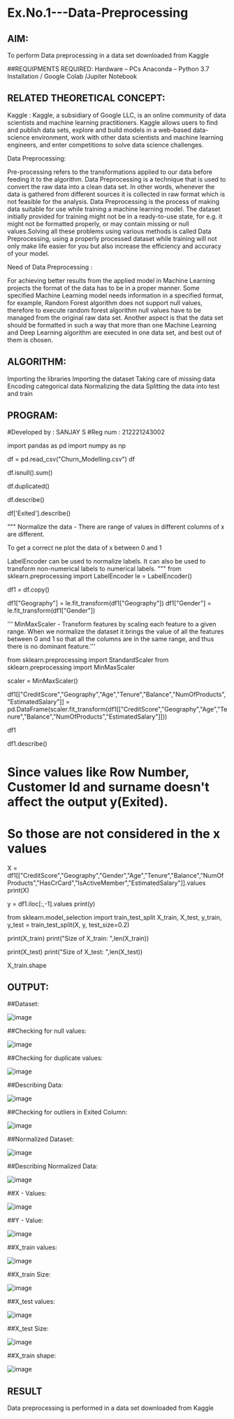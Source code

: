 # Ex.No.1---Data-Preprocessing
## AIM:

To perform Data preprocessing in a data set downloaded from Kaggle

##REQUIPMENTS REQUIRED:
Hardware – PCs
Anaconda – Python 3.7 Installation / Google Colab /Jupiter Notebook

## RELATED THEORETICAL CONCEPT:

Kaggle :
Kaggle, a subsidiary of Google LLC, is an online community of data scientists and machine learning practitioners. Kaggle allows users to find and publish data sets, explore and build models in a web-based data-science environment, work with other data scientists and machine learning engineers, and enter competitions to solve data science challenges.

Data Preprocessing:

Pre-processing refers to the transformations applied to our data before feeding it to the algorithm. Data Preprocessing is a technique that is used to convert the raw data into a clean data set. In other words, whenever the data is gathered from different sources it is collected in raw format which is not feasible for the analysis.
Data Preprocessing is the process of making data suitable for use while training a machine learning model. The dataset initially provided for training might not be in a ready-to-use state, for e.g. it might not be formatted properly, or may contain missing or null values.Solving all these problems using various methods is called Data Preprocessing, using a properly processed dataset while training will not only make life easier for you but also increase the efficiency and accuracy of your model.

Need of Data Preprocessing :

For achieving better results from the applied model in Machine Learning projects the format of the data has to be in a proper manner. Some specified Machine Learning model needs information in a specified format, for example, Random Forest algorithm does not support null values, therefore to execute random forest algorithm null values have to be managed from the original raw data set.
Another aspect is that the data set should be formatted in such a way that more than one Machine Learning and Deep Learning algorithm are executed in one data set, and best out of them is chosen.


## ALGORITHM:
Importing the libraries
Importing the dataset
Taking care of missing data
Encoding categorical data
Normalizing the data
Splitting the data into test and train

## PROGRAM:

#Developed by : SANJAY S
#Reg num      : 212221243002

import pandas as pd
import numpy as np

df = pd.read_csv("Churn_Modelling.csv")
df

df.isnull().sum()

df.duplicated()

df.describe()

df['Exited'].describe()

""" Normalize the data - There are range of values in different columns of x are different. 

To get a correct ne plot the data of x between 0 and 1 

LabelEncoder can be used to normalize labels.
It can also be used to transform non-numerical labels to numerical labels.
"""
from sklearn.preprocessing import LabelEncoder
le = LabelEncoder()

df1 = df.copy()

df1["Geography"] = le.fit_transform(df1["Geography"])
df1["Gender"] = le.fit_transform(df1["Gender"])

'''
MinMaxScaler - Transform features by scaling each feature to a given range. 
When we normalize the dataset it brings the value of all the features between 0 and 1 so that all the columns are in the same range, and thus there is no dominant feature.'''

from sklearn.preprocessing import StandardScaler
from sklearn.preprocessing import MinMaxScaler

scaler = MinMaxScaler()

df1[["CreditScore","Geography","Age","Tenure","Balance","NumOfProducts","EstimatedSalary"]] = pd.DataFrame(scaler.fit_transform(df1[["CreditScore","Geography","Age","Tenure","Balance","NumOfProducts","EstimatedSalary"]]))

df1

df1.describe()

# Since values like Row Number, Customer Id and surname  doesn't affect the output y(Exited).
# So those are not considered in the x values
X = df1[["CreditScore","Geography","Gender","Age","Tenure","Balance","NumOfProducts","HasCrCard","IsActiveMember","EstimatedSalary"]].values
print(X)

y = df1.iloc[:,-1].values
print(y)

from sklearn.model_selection import train_test_split
X_train, X_test, y_train, y_test = train_test_split(X, y, test_size=0.2)

print(X_train)
print("Size of X_train: ",len(X_train))

print(X_test)
print("Size of X_test: ",len(X_test))

X_train.shape

## OUTPUT:
##Dataset:

![image](https://user-images.githubusercontent.com/115128955/228898426-94d842d4-9cdc-490a-a665-8c32639b83a6.png)

##Checking for null values:

![image](https://user-images.githubusercontent.com/115128955/228898543-8439bdf8-6aa4-40ff-a7f4-2c97f52b457f.png)

##Checking for duplicate values:

![image](https://user-images.githubusercontent.com/115128955/228898623-68a8c6cb-11fc-48e3-a71d-fbb24c205b5f.png)

##Describing Data:

![image](https://user-images.githubusercontent.com/115128955/228898718-5578abbe-5c84-45f0-b51b-e895885920d5.png)

##Checking for outliers in Exited Column:

![image](https://user-images.githubusercontent.com/115128955/228898782-aa6d47aa-ce64-48cf-a406-7736da4de82e.png)

##Normalized Dataset:

![image](https://user-images.githubusercontent.com/115128955/228899128-079e03dd-291f-473d-83e8-c62a944cd7a4.png)

##Describing Normalized Data:

![image](https://user-images.githubusercontent.com/115128955/228898955-d4fc98cc-b1d7-49a9-9aa2-d3bd1e7f7a19.png)

##X - Values:

![image](https://user-images.githubusercontent.com/115128955/228899280-dab6a778-6470-4f38-bda4-fe45c34d773c.png)

##Y - Value:

![image](https://user-images.githubusercontent.com/115128955/228899231-06b770e7-b568-4da0-a30e-f1c082e803f0.png)

##X_train values:

![image](https://user-images.githubusercontent.com/115128955/228899390-ad199c73-0836-47f7-b966-0edca49deb43.png)

##X_train Size:

![image](https://user-images.githubusercontent.com/115128955/228899448-37d2004f-2b2b-41d5-93b0-bc1fbc629f73.png)

##X_test values:

![image](https://user-images.githubusercontent.com/115128955/228899670-974df6a0-a03e-495e-97c4-d08934b7798b.png)

##X_test Size:

![image](https://user-images.githubusercontent.com/115128955/228899728-81765aca-8bb0-4e40-adb2-285486fab4ef.png)

##X_train shape:

![image](https://user-images.githubusercontent.com/115128955/228899855-5b1b4103-c23e-4afd-bd61-da85eddc5cf0.png)


## RESULT
Data preprocessing is performed in a data set downloaded from Kaggle
